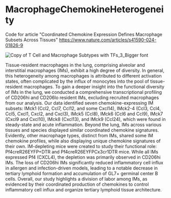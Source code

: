 # MacrophageChemokineHeterogeneity
Code for article "Coordinated Chemokine Expression Defines Macrophage Subsets Across Tissues"
https://www.nature.com/articles/s41590-024-01826-9

![Copy of T Cell and Macrophage Subtypes with TFs_3_Bigger font](https://github.com/XinLi-0419/MacrophageChemokineHeterogeneity/assets/79279783/3e8263cd-5247-4eee-8e3d-fb47e20c4664)

Tissue-resident macrophages in the lung, comprising alveolar and interstitial macrophages (IMs), exhibit a high degree of diversity. In general, this heterogeneity among macrophages is attributed to different activation states, often complicated by the influx of monocytes into the pool of tissue-resident macrophages. To gain a deeper insight into the functional diversity of IMs in the lung, we conducted a comprehensive transcriptional profiling of CD206hi and CD206lo resident IMs, excluding recruited macrophages from our analysis. Our data identified seven chemokine-expressing IM subsets: IMck1 (Ccl2, Ccl7, Ccl12, and some Cxcl14), IMck2-4 (Ccl3, Ccl4, Ccl5, Cxcl1, Cxcl2, and Cxcl3), IMck5 (Ccl8), IMck6 (Ccl6 and Ccl9), IMck7 (Cxcl9 and Cxcl10), IMck8 (Cxcl13), and IMck9 (Ccl24), which were found in steady-state and acute inflammation. Beyond the lung, IMs across various tissues and species displayed similar coordinated chemokine signatures. Evidently, other macrophage types, distinct from IMs, shared some IM chemokine profiles, while also displaying unique chemokine signatures of their own. IM-depleting mice were created to study their functional role: Pf4creR26EYFP+DTR and Pf4creR26EYFPCx3cr1DTR mice. While all IMs expressed Pf4 (CXCL4), the depletion was primarily observed in CD206hi IMs. The loss of CD206hi IMs significantly reduced inflammatory cell influx in allergen and infection-driven models, leading to a notable decrease in tertiary lymphoid formation and accumulation of GL7+ germinal center B cells. Overall, our study highlights a division of labor among IMs, as evidenced by their coordinated production of chemokines to control inflammatory cell influx and organize tertiary lymphoid tissue architecture.
